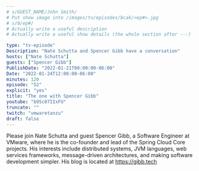 ```yaml
---
# s/GUEST_NAME/John Smith/
# Put show image into /images/tv/episodes/bcak/<ep#>.jpg
# s/0/ep#/
# Actually write a useful description
# Actually write a useful show details (the whole section after ---)

type: "tv-episode"
Description: "Nate Schutta and Spencer Gibb have a conversation"
hosts: ["Nate Schutta"]
guests: ["Spencer Gibb"]
PublishDate: "2022-01-21T00:00:00-06:00"
Date: "2022-01-24T12:00:00-06:00"
minutes: 120
episode: "52"
explicit: "yes"
title: "The one with Spencer Gibb"
youtube: "b9Sc07IIxFU"
truncate: ""
twitch: "vmwaretanzu"
draft: false
---
```


Please join Nate Schutta and guest Spencer Gibb, a Software Engineer at VMware, where he is the co-founder and lead of the Spring Cloud Core projects. His interests include distributed systems, JVM languages, web services frameworks, message-driven architectures, and making software development simpler. His blog is located at https://gibb.tech
